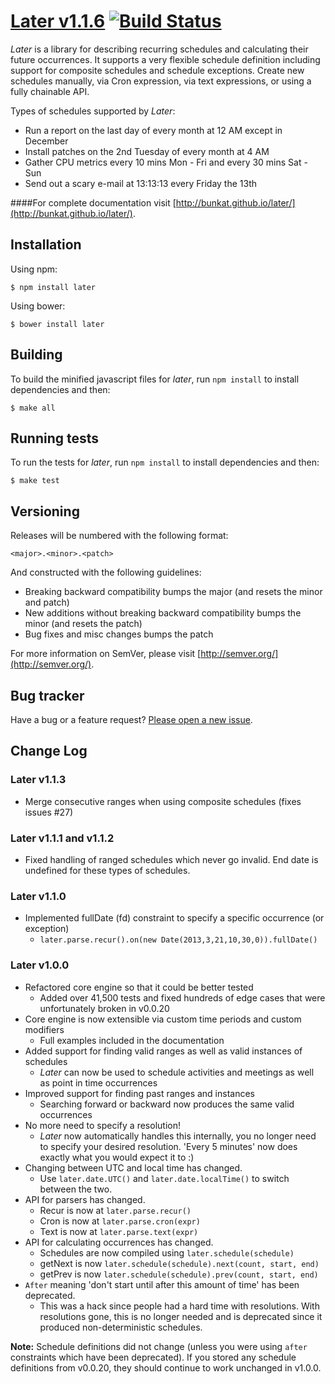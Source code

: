 # [Later v1.1.6](http://bunkat.github.io/later/) [![Build Status](https://travis-ci.org/bunkat/later.png)](https://travis-ci.org/bunkat/later)

_Later_ is a library for describing recurring schedules and calculating their future occurrences.  It supports a very flexible schedule definition including support for composite schedules and schedule exceptions. Create new schedules manually, via Cron expression, via text expressions, or using a fully chainable API.

Types of schedules supported by _Later_:

* Run a report on the last day of every month at 12 AM except in December
* Install patches on the 2nd Tuesday of every month at 4 AM
* Gather CPU metrics every 10 mins Mon - Fri and every 30 mins Sat - Sun
* Send out a scary e-mail at 13:13:13 every Friday the 13th

####For complete documentation visit [http://bunkat.github.io/later/](http://bunkat.github.io/later/).


## Installation
Using npm:

    $ npm install later

Using bower:

    $ bower install later

## Building

To build the minified javascript files for _later_, run `npm install` to install dependencies and then:

    $ make all

## Running tests

To run the tests for _later_, run `npm install` to install dependencies and then:

    $ make test

## Versioning

Releases will be numbered with the following format:

`<major>.<minor>.<patch>`

And constructed with the following guidelines:

* Breaking backward compatibility bumps the major (and resets the minor and patch)
* New additions without breaking backward compatibility bumps the minor (and resets the patch)
* Bug fixes and misc changes bumps the patch

For more information on SemVer, please visit [http://semver.org/](http://semver.org/).

## Bug tracker

Have a bug or a feature request? [Please open a new issue](https://github.com/bunkat/later/issues).

## Change Log

### Later v1.1.3

* Merge consecutive ranges when using composite schedules (fixes issues #27)

### Later v1.1.1 and v1.1.2

* Fixed handling of ranged schedules which never go invalid. End date is undefined for these types of schedules.

### Later v1.1.0

* Implemented fullDate (fd) constraint to specify a specific occurrence (or exception)
    - `later.parse.recur().on(new Date(2013,3,21,10,30,0)).fullDate()`

### Later v1.0.0

* Refactored core engine so that it could be better tested
    - Added over 41,500 tests and fixed hundreds of edge cases that were unfortunately broken in v0.0.20
* Core engine is now extensible via custom time periods and custom modifiers
    - Full examples included in the documentation
* Added support for finding valid ranges as well as valid instances of schedules
    - _Later_ can now be used to schedule activities and meetings as well as point in time occurrences
* Improved support for finding past ranges and instances
    - Searching forward or backward now produces the same valid occurrences
* No more need to specify a resolution!
    - _Later_ now automatically handles this internally, you no longer need to specify your desired resolution. 'Every 5 minutes' now does exactly what you would expect it to :)
* Changing between UTC and local time has changed.
    - Use `later.date.UTC()` and `later.date.localTime()` to switch between the two.
* API for parsers has changed.
    - Recur is now at `later.parse.recur()`
    - Cron is now at `later.parse.cron(expr)`
    - Text is now at `later.parse.text(expr)`
* API for calculating occurrences has changed.
    - Schedules are now compiled using `later.schedule(schedule)`
    - getNext is now `later.schedule(schedule).next(count, start, end)`
    - getPrev is now `later.schedule(schedule).prev(count, start, end)`
* `After` meaning 'don't start until after this amount of time' has been deprecated.
    - This was a hack since people had a hard time with resolutions. With resolutions gone, this is no longer needed and is deprecated since it produced non-deterministic schedules.

**Note:** Schedule definitions did not change (unless you were using `after` constraints which have been deprecated). If you stored any schedule definitions from v0.0.20, they should continue to work unchanged in v1.0.0.
